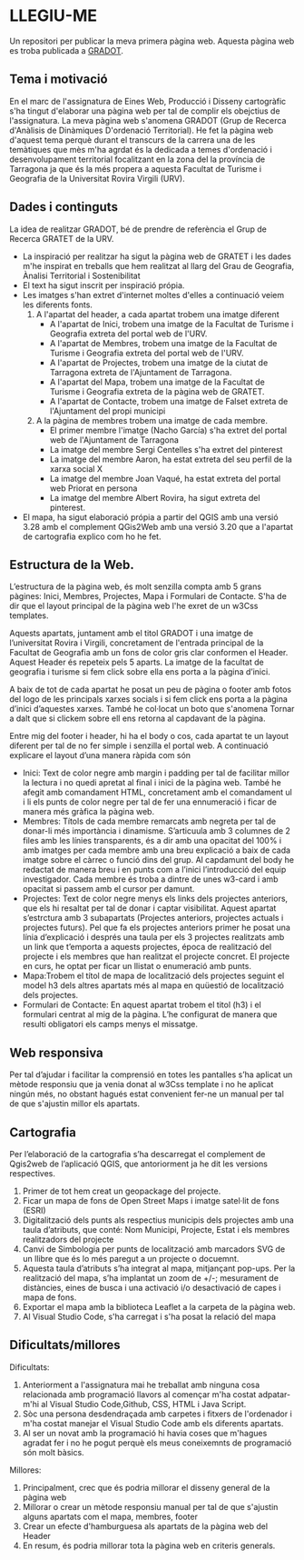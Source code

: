 # LLEGIU-ME
Un repositori per publicar la meva primera pàgina web. Aquesta pàgina web es troba publicada a [GRADOT](https://albertroviraduch.github.io/GRADOT/).

## Tema i motivació
En el marc de l'assignatura de Eines Web, Producció i Disseny cartogràfic s'ha tingut d'elaborar una pàgina web per tal de complir els obejctius de l'assignatura. La meva pàgina web s'anomena GRADOT (Grup de Recerca d'Anàlisis de Dinàmiques D'ordenació Territorial). He fet la pàgina web d'aquest tema perquè durant el transcurs de la carrera una de les temàtiques que mès m'ha agrdat és la dedicada a temes d'ordenació i desenvolupament territorial focalitzant en la zona del la província de Tarragona ja que és la més propera a aquesta Facultat de Turisme i Geografia de la Universitat Rovira Virgili (URV).  

## Dades i continguts
La idea de realitzar GRADOT, bé de prendre de referència el Grup de Recerca GRATET de la URV.

- La inspiració per realitzar ha sigut la pàgina web de GRATET i les dades m'he inspirat en treballs que hem realitzat al llarg del Grau de Geografia, Ànalisi Territorial i Sostenibilitat 
- El text ha sigut inscrit per inspiració própia. 
- Les imatges s'han extret d'internet moltes d'elles a continuació veiem les diferents fonts. 
  1. A l'apartat del header, a cada apartat trobem una imatge diferent
     - A l'apartat de Inici, trobem una imatge de la Facultat de Turisme i Geografia extreta del portal web de l'URV.
     - A l'apartat de Membres, trobem una imatge de la Facultat de Turisme i Geografia extreta del portal web de l'URV.
     - A l'apartat de Projectes, trobem una imatge de la ciutat de Tarragona extreta de l'Ajuntament de Tarragona.
     - A l'apartat del Mapa, trobem una imatge de la Facultat de Turisme i Geografia extreta de la pàgina web de GRATET.
     - A l'apartat de Contacte, trobem una imatge de Falset extreta de l'Ajuntament del propi municipi 
  2. A la pàgina de membres trobem una imatge de cada membre.
     - El primer membre l'imatge (Nacho García) s'ha extret del portal web de l'Ajuntament de Tarragona
     - La imatge del membre Sergi Centelles s'ha extret del pinterest
     - La imatge del membre Aaron, ha estat extreta del seu perfil de la xarxa social X
     - La imatge del membre Joan Vaqué, ha estat extreta del portal web Priorat en persona
     - La imatge del membre Albert Rovira, ha sigut extreta del pinterest. 
- El mapa, ha sigut elaboració própia a partir del QGIS amb una versió 3.28 amb el complement QGis2Web amb una versió 3.20 que a l'apartat de cartografia explico com ho he fet. 


## Estructura de la Web. 
L’estructura de la pàgina web, és molt senzilla compta amb 5 grans pàgines: Inici, Membres, Projectes, Mapa i Formulari de Contacte. S'ha de dir que el layout principal de la pàgina web l'he exret de un w3Css templates. 

Aquests apartats, juntament amb el titol GRADOT i una imatge de l’universitat Rovira i Virgili, concretament de l'entrada principal de la Facultat de Geografia amb un fons de color gris clar conformen el Header. Aquest Header és repeteix pels 5 aparts. La imatge de la facultat de geografia i turisme si fem click sobre ella ens porta a la pàgina d’inici.  

A baix de tot de cada apartat he posat un peu de pàgina o footer amb fotos del logo de les principals xarxes socials i si fem click ens porta a la pàgina d’inici d’aquestes xarxes. També he col·locat un boto que s'anomena Tornar a dalt que si clickem sobre ell ens retorna al capdavant de la pàgina. 

Entre mig del footer i header, hi ha el body o cos, cada apartat te un layout diferent per tal de no fer simple i senzilla el portal web. A continuació explicare el layout d’una manera ràpida com són
  - Inici: Text de color negre amb margin i padding per tal de facilitar millor la lectura i no quedi apretat al final i inici de la pàgina web. També he afegit amb comandament HTML, concretament amb el               comandament ul i li  els punts de color negre per tal de fer una ennumeració i ficar de manera més gràfica la pàgina web.
  - Membres: Títols de cada membre remarcats amb negreta per tal de donar-li més importància i dinamisme. S’articuula amb 3 columnes de 2 files amb les línies  transparents, és a dir amb una opacitat del 100% i       amb imatges per cada membre amb una breu explicació a baix de cada imatge sobre el càrrec o funció dins del grup. Al capdamunt del body he redactat de manera breu i en punts com a l’inici                          l’introducció del equip investigador. Cada membre és troba a dintre de unes w3-card i amb opacitat si passem amb el cursor per damunt.  
  - Projectes: Text de color negre menys els links dels projectes anteriors, que els hi resaltat per tal de donar i captar visibilitat. Aquest apartat s’estrctura amb 3 subapartats (Projectes anteriors, projectes     actuals i projectes futurs). Pel que fa els projectes anteriors primer he posat una línia d’explicació i després una taula per els 3 projectes realitzats amb un link que t’emporta a aquests projectes, época       de realització del projecte i els membres que han realitzat el projecte concret. El  projecte en curs, he  optat per ficar un llistat o enumeració amb punts.
  - Mapa:Trobem el títol de mapa de localització dels projectes seguint el model h3 dels altres apartats més al mapa en quüestió de localització dels projectes. 
  - Formulari de Contacte: En aquest apartat trobem el titol (h3) i el formulari centrat al mig de la pàgina. L’he configurat de manera que resulti obligatori els camps menys el missatge. 


## Web responsiva
Per tal d’ajudar i facilitar la comprensió en totes les pantalles s’ha aplicat un mètode responsiu que ja venia donat al w3Css template i no he aplicat ningún més, no obstant hagués estat convenient fer-ne un manual per tal de que s'ajustin millor els apartats. 

## Cartografia
Per l’elaboració de la cartografia s’ha descarregat el complement de Qgis2web de l’aplicació QGIS, que antoriorment ja he dit les versions respectives. 
1. Primer de tot hem creat un geopackage del projecte.
2. Ficar un mapa de fons de Open Street Maps i imatge satel·lit de fons (ESRI)
3. Digitalització dels punts als respectius municipis dels projectes amb una taula d’atributs, que conté: Nom Municipi, Projecte, Estat i els membres realitzadors del projecte
4. Canvi de Simbologia per punts de localització amb marcadors SVG de un llibre que és lo més paregut a un projecte o docuemnt. 
5. Aquesta taula d’atributs s’ha integrat al mapa, mitjançant pop-ups. Per la realització del mapa, s’ha implantat un zoom de +/-; mesurament de distàncies, eines de busca i una activació i/o desactivació de         capes i mapa de fons. 
6. Exportar el mapa amb la biblioteca Leaflet a la carpeta de la pàgina web.
7. Al Visual Studio Code, s'ha carregat i s'ha posat la relació del mapa


## Dificultats/millores
Dificultats: 

1. Anteriorment a l'assignatura mai he treballat amb ninguna cosa relacionada amb programació llavors al començar m'ha costat adpatar-m'hi al Visual Studio Code,Github, CSS, HTML i Java Script.
2. Sòc una persona desdendraçada amb carpetes i fitxers de l'ordenador i m'ha costat manejar el Visual Studio Code amb els diferents apartats.
3. Al ser un novat amb la programació hi havia coses que m'hagues agradat fer i no he pogut perquè els meus coneixemnts de programació són molt bàsics.

Millores: 
1. Principalment, crec que és podria millorar el disseny general de la pàgina web
2. Millorar o crear un mètode responsiu manual per tal de que s'ajustin alguns apartats com el mapa, membres, footer
3. Crear un efecte d'hamburguesa als apartats de la pàgina web del Header
5. En resum, és podria millorar tota la pàgina web en criteris generals. 
